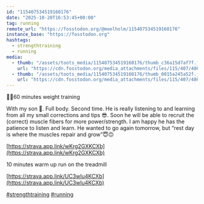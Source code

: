 ```yaml
---
id: "115407534519160176"
date: "2025-10-20T16:53:45+00:00"
tag: running
remote_url: "https://fosstodon.org/@moelholm/115407534519160176"
instance_base: "https://fosstodon.org"
hashtags:
  - strengthtraining
  - running
media:
  - thumb: "/assets/toots_media/115407534519160176/thumb_c36a15d7af7f.jpeg"
    url: "https://cdn.fosstodon.org/media_attachments/files/115/407/486/541/148/114/original/44b75e5a21f28bd6.jpeg"
  - thumb: "/assets/toots_media/115407534519160176/thumb_0015a245a52f.jpeg"
    url: "https://cdn.fosstodon.org/media_attachments/files/115/407/486/589/482/227/original/a078a12fde342364.jpeg"
---
```

🏋🏻60 minutes weight training 

With my son 🤩. Full body. Second time. He is really listening to and learning from all my small corrections and tips 😎. Soon he will be able to recruit the (correct) muscle fibers for more power/strength. I am happy he has the patience to listen and learn. He wanted to go again tomorrow, but “rest day is where the muscles repair and grow”😇🙃

[https://strava.app.link/wKrg2GXKCXb](https://strava.app.link/wKrg2GXKCXb)

10 minutes warm up run on the treadmill 

[https://strava.app.link/UC3wlu4KCXb](https://strava.app.link/UC3wlu4KCXb)

[#strengthtraining](https://fosstodon.org/tags/strengthtraining) [#running](https://fosstodon.org/tags/running)
